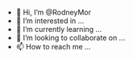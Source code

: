 - 👋 Hi, I’m @RodneyMor
- 👀 I’m interested in ...
- 🌱 I’m currently learning ...
- 💞️ I’m looking to collaborate on ...
- 📫 How to reach me ...

<!---
RodneyMor/RodneyMor is a ✨ special ✨ repository because its `README.md` (this file) appears on your GitHub profile.
You can click the Preview link to take a look at your changes.
--->
